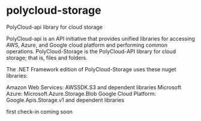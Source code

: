# polycloud-storage
PolyCloud-api library for cloud storage

PolyCloud-api is an API initiative that provides unified libraries for accessing AWS, Azure, and Google cloud platform and performing common operations. PolyCloud-Storage is the PolyCloud-API library for cloud storage; that is, files and folders.

The .NET Framework edition of PolyCloud-Storage uses these nuget libraries:

Amazon Web Services: AWSSDK.S3 and dependent libraries
Microsoft Azure: Microsoft.Azure.Storage.Blob
Google Cloud Platform: Google.Apis.Storage.v1 and dependent libraries


first check-in coming soon
